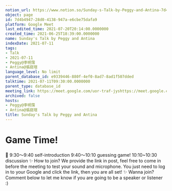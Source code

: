 ```yaml
---
notion_url: https://www.notion.so/Sunday-s-Talk-by-Peggy-and-Antina-7d4b494728d04138947ae6cbe75dafa9
object: page
id: 7d4b4947-28d0-4138-947a-e6cbe75dafa9
platform: Google Meet
last_edited_time: 2021-07-20T20:14:00.0000000
created_time: 2021-06-25T18:39:00.0000000
name: Sunday's Talk by Peggy and Antina
indexDate: 2021-07-11
tags:
- Talk
- 2021-07-11
- Peggy@李明霈
- Antina@張庭瑄
language_level: No limit
parent_database_id: e9339446-880f-4ef0-8ad7-8ad1f507dded
talktime: 2021-07-11T09:30:00.0000000
parent_type: database_id
meeting_link: https://meet.google.com/uor-traf-jyshttps://meet.google.com/uor-traf-jys
archived: false
hosts:
- Peggy@李明霈
- Antina@張庭瑄
title: Sunday's Talk by Peggy and Antina
---
```



# Game Time!
📅
9:30～9:40 self-introduction
9:40～10:10 guessing game!
10:10~10:30 discussion
✨
How to join?
We provide the link in post, feel free to come in before the meeting to test your sound and microphone. You just need to log in to your Google and click the link, then you are all set!
✨
Wanna join?
Comment below to let me know if you are going to be a speaker or listener :)


